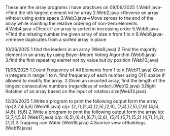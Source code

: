 These are the array programs i have practices on 
09/06/2025
1.Web1.java->Find the nth largest element int he array
2.Web2.java->Reverse an array wihtout using extra space
3.Web3.java->Move zeroes to the end of the array while mainting the relative ordering of non-zero elements
4.Web4.java->Check if an array is sorted in increasing order
5.Web5.java->Find the missing number ina  given array of size n from 1 to n
6.Web6.java->remove duplicates from a sorted array in place

10/06/2025
1.find the leaders in an array (Web8.java)
2.Find the majority element in an array by using Boyer-Moore Voting Algorithm (Web9.java)
3.find the first repeating elemet not by value but by position (Web10.java)

11/06/2025
1.Count Frequency of All Elements from 1 to n (Web11.java)
 Given n integers in range 1 to n, find frequency of each number using O(1) space if allowed to modify the array.
 2.Given an unsorted array, find the length of the longest consecutive numbers (regardless of order).(Web12.java)
 3.Right Rotation of an array based on the input of rotation size(Web13.java)

12/06/2025
1.Write a program to print the following output form the array
i/p:[2,7,4,5,6] (Web16.java)
o/p: (2,7),(2,4),(2,5),(2,6),
(7,4),(7,5),(7,6)
(4,5),(4,6),
(5,6)
2.Write a program to print the following output form the array
i/p:[2,7,4,5,6]  (Web17.java)
o/p: (6,5),(6,4),(6,7),(2,6),
(5,4),(5,7),(5,2)
(4,7),(4,2),
(7,2)
3.Trapping rain Water (Web18.java)
4.Sunrise view ofBuildings (Web19.java)
